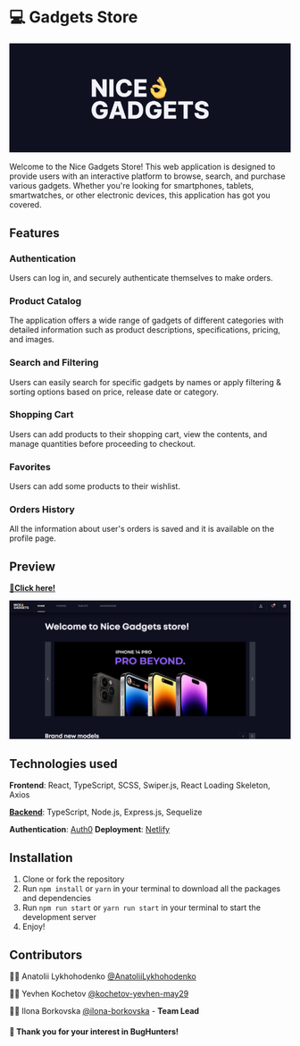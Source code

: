 # 💻 Gadgets Store

<p align="center">
  <img src="./public/readme-banner.png">
</p>

Welcome to the Nice Gadgets Store! This web application is designed to provide users with an interactive platform to browse, search, and purchase various gadgets. Whether you're looking for smartphones, tablets, smartwatches, or other electronic devices, this application has got you covered.

## Features

### Authentication

Users can log in, and securely authenticate themselves to make orders.

### Product Catalog

The application offers a wide range of gadgets of different categories with detailed information such as product descriptions, specifications, pricing, and images.

### Search and Filtering

Users can easily search for specific gadgets by names or apply filtering & sorting options based on price, release date or category.

### Shopping Cart

Users can add products to their shopping cart, view the contents, and manage quantities before proceeding to checkout.

### Favorites

Users can add some products to their wishlist.

### Orders History

All the information about user's orders is saved and it is available on the profile page.

## Preview

[**🔗Click here!**](https://the-gadgets-store.netlify.app/)

<p align="center">
  <img src="./public/home-page.jpg">
</p>

## Technologies used

**Frontend**: React, TypeScript, SCSS, Swiper.js, React Loading Skeleton, Axios

[**Backend**](https://github.com/fe-may23-BugHunters/gadgets_store_be): TypeScript, Node.js, Express.js, Sequelize

**Authentication**: [Auth0](https://auth0.com/)
**Deployment**: [Netlify](https://www.netlify.com/)

## Installation

1. Clone or fork the repository
2. Run `npm install` or `yarn` in your terminal to download all the packages and dependencies
3. Run `npm run start` or `yarn run start` in your terminal to start the development server
4. Enjoy!

## Contributors

👨‍💻 Anatolii Lykhohodenko [@AnatoliiLykhohodenko](https://github.com/AnatoliiLykhohodenko)

👨‍💻 Yevhen Kochetov [@kochetov-yevhen-may29](https://github.com/kochetov-yevhen-may29)

👩‍💻 Ilona Borkovska [@ilona-borkovska](https://github.com/ilona-borkovska) - **Team Lead**

#### 💟 Thank you for your interest in BugHunters!

